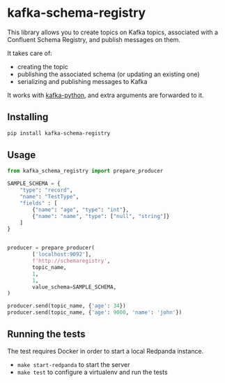 # kafka-schema-registry

This library allows you to create topics on Kafka topics, associated with a
Confluent Schema Registry, and publish messages on them.

It takes care of:
* creating the topic
* publishing the associated schema (or updating an existing one)
* serializing and publishing messages to Kafka

It works with [kafka-python][], and extra arguments are forwarded to it.

[kafka-python]: https://github.com/dpkp/kafka-python


## Installing

```sh
pip install kafka-schema-registry
```

## Usage

```python
from kafka_schema_registry import prepare_producer

SAMPLE_SCHEMA = {
    "type": "record",
    "name": "TestType",
    "fields" : [
        {"name": "age", "type": "int"},
        {"name": "name", "type": ["null", "string"]}
    ]
}


producer = prepare_producer(
        ['localhost:9092'],
        f'http://schemaregistry',
        topic_name,
        1,
        1,
        value_schema=SAMPLE_SCHEMA,
)

producer.send(topic_name, {'age': 34})
producer.send(topic_name, {'age': 9000, 'name': 'john'})
```

## Running the tests

The test requires Docker in order to start a local Redpanda instance.

* `make start-redpanda` to start the server
* `make test` to configure a virtualenv and run the tests
